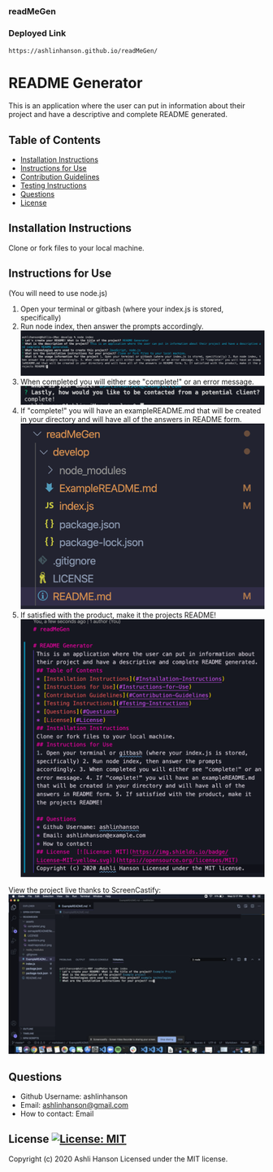 ### readMeGen
### Deployed Link 
    https://ashlinhanson.github.io/readMeGen/

# README Generator 
 This is an application where the user can put in information about their project and have a descriptive and complete README generated. 
 ## Table of Contents 
 * [Installation Instructions](#Installation-Instructions) 
 * [Instructions for Use](#Instructions-for-Use) 
 * [Contribution Guidelines](#Contribution-Guidelines) 
 * [Testing Instructions](#Testing-Instructions) 
 * [Questions](#Questions) 
 * [License](#License) 
 ## Installation Instructions 
 Clone or fork files to your local machine. 
 ## Instructions for Use 
 (You will need to use node.js)
 1. Open your terminal or gitbash (where your index.js is stored, specifically) 
 2. Run node index, then answer the prompts accordingly. 
 ![Questions Example](assets/questions.png)
 3. When completed you will either see "complete!" or an error message. 
 ![Completed Message](assets/complete!.png)
 4. If "complete!" you will have an exampleREADME.md that will be created in your directory and will have all of the answers in README form.
 ![Example file](assets/exmapleREADMEfile.png)
 5. If satisfied with the product, make it the projects README!
 ![README Markdown Version](assets/readmeproduct.png)  

 View the project live thanks to ScreenCastify: 
[![Watch the video!](./assets/example.png)](https://drive.google.com/file/d/1FI_twYBZdcuuXXO1EYlA2AGniSLDMSzL/view "Watch a Live Example")
   
  
 ## Questions  
 * Github Username: ashlinhanson 
 * Email: ashlinhanson@gmail.com 
 * How to contact: Email   
 ## License  [![License: MIT](https://img.shields.io/badge/License-MIT-yellow.svg)](https://opensource.org/licenses/MIT) 
 Copyright (c) 2020 Ashli Hanson Licensed under the MIT license.